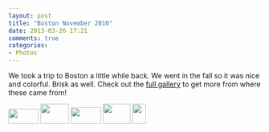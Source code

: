 ```yaml
---
layout: post
title: "Boston November 2010"
date: 2013-03-26 17:21
comments: true
categories: 
- Photos
---
```

We took a trip to Boston a little while back.  We went in the fall so it was nice and colorful.  Brisk as well.  Check out the [full gallery](http://go.gtww.net/15FK1Mh) to get more from where these came from!

<div class="galleria">
<a href="http://img.gtww.net/2010/11_Boston/b51b/boston-7_95e431a.jpg"><img data-title="" data-description="" src="http://img.gtww.net/2010/11_Boston/b51b/Thumbs/boston-7_4f6c.jpg" height="30" width="60"/></a>
<a href="http://img.gtww.net/2010/11_Boston/b51b/boston-10_820ece1.jpg"><img data-title="" data-description="" src="http://img.gtww.net/2010/11_Boston/b51b/Thumbs/boston-10_bda1.jpg" height="40" width="56"/></a>
<a href="http://img.gtww.net/2010/11_Boston/b51b/boston-24_a9b4e79.jpg"><img data-title="" data-description="" src="http://img.gtww.net/2010/11_Boston/b51b/Thumbs/boston-24_fbe8.jpg" height="33" width="60"/></a>
<a href="http://img.gtww.net/2010/11_Boston/b51b/boston-14_f87b7bb.jpg"><img data-title="" data-description="" src="http://img.gtww.net/2010/11_Boston/b51b/Thumbs/boston-14_84e9.jpg" height="40" width="55"/></a>
<a href="http://img.gtww.net/2010/11_Boston/b51b/boston-5_f4ae358.jpg"><img data-title="" data-description="" src="http://img.gtww.net/2010/11_Boston/b51b/Thumbs/boston-5_2be4.jpg" height="40" width="27"/></a>
</div>
